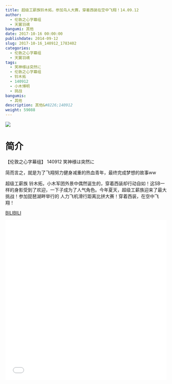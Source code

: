 ```yaml
---
title: 超级工薪族铃木拓，参加鸟人大赛，穿着西装在空中飞翔！14.09.12
author: 
  - 伦敦之心字幕组
  - 天翼羽魂
bangumi: 其他
date: 2017-10-16 00:00:00
publishdate: 2014-09-12
slug: 2017-10-16_140912_1783402
categories: 
  - 伦敦之心字幕组
  - 天翼羽魂
tags: 
  - 笑神様は突然に
  - 伦敦之心字幕组
  - 铃木拓
  - 140912
  - 小木博明
  - 挑战
bangumis: 
  - 其他
description: 其他&#8226;140912
weight: 59088
---
```


![](https://i.imgur.com/IUxLQgZ.jpg)

# 简介  
【伦敦之心字幕组】 140912 笑神様は突然に
简而言之，就是为了飞翔努力健身减重的热血青年，最终完成梦想的故事ww
超级工薪族 铃木拓，小木军团外景中偶然诞生的，穿着西装却行动自如！这SB一样的身影受到了欢迎，一下子成为了人气角色。今年夏天，超级工薪族迎来了最大挑战！参加琵琶湖畔举行的 人力飞机滑行距离比拼大赛！穿着西装，在空中飞翔！

  [BILIBILI](https://www.bilibili.com/video/av1783402/)


  <iframe src="//www.bilibili.com/html/html5player.html?cid=2731982&aid=1783402" width="100%" height="500" frameborder="0" allowfullscreen="allowfullscreen"></iframe>
